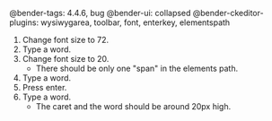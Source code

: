 @bender-tags: 4.4.6, bug
@bender-ui: collapsed
@bender-ckeditor-plugins: wysiwygarea, toolbar, font, enterkey, elementspath

1. Change font size to 72.
1. Type a word.
1. Change font size to 20.
	* There should be only one "span" in the elements path.
1. Type a word.
1. Press enter.
1. Type a word.
	* The caret and the word should be around 20px high.
